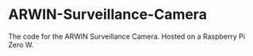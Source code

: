 # ARWIN-Surveillance-Camera
The code for the ARWIN Surveillance Camera. Hosted on a Raspberry Pi Zero W.
